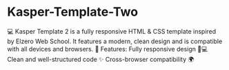 # Kasper-Template-Two
💻 Kasper Template 2 is a fully responsive HTML &amp; CSS template inspired by Elzero Web School. It features a modern, clean design and is compatible with all devices and browsers.  🚀 Features:  Fully responsive design 📱💻 Clean and well-structured code ✨ Cross-browser compatibility 🌍
